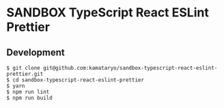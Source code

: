 # SANDBOX TypeScript React ESLint Prettier

## Development

```shell
$ git clone git@github.com:kamataryo/sandbox-typescript-react-eslint-prettier.git
$ cd sandbox-typescript-react-eslint-prettier
$ yarn
$ npm run lint
$ npm run build
```
